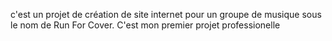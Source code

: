 c'est un projet de création de site internet pour un groupe de musique sous le nom de Run For Cover. 
C'est mon premier projet professionelle 
